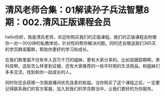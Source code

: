 # 清风老师合集：01解读孙子兵法智慧8期：002.清风正版课程会员

hello你好，我是清风老师，欢迎你购买我们的正版课程。我们的正版课程会附赠你一对一30分钟的私教体验，针对性的帮你解决问题。同时还会赠送我们365天的学员群闺蜜群，帮助你更好的学习和成长。

在我们群里面不仅有年入百万千万的姐妹，更有大家分享的。比如说跟踪期啊，黑科技啊，这些怎么样拿到证据，还有大家推荐的一些平时用的生活用品，和姐妹们多多交流，找到和你一起成长的人。

同时你还会获赠一次我直播间优先连麦的权益。当你购买了这个课程之后，一定要记得联系我们的官方客服，加入到我们的学员群当中，让我们更好的为你服务。

